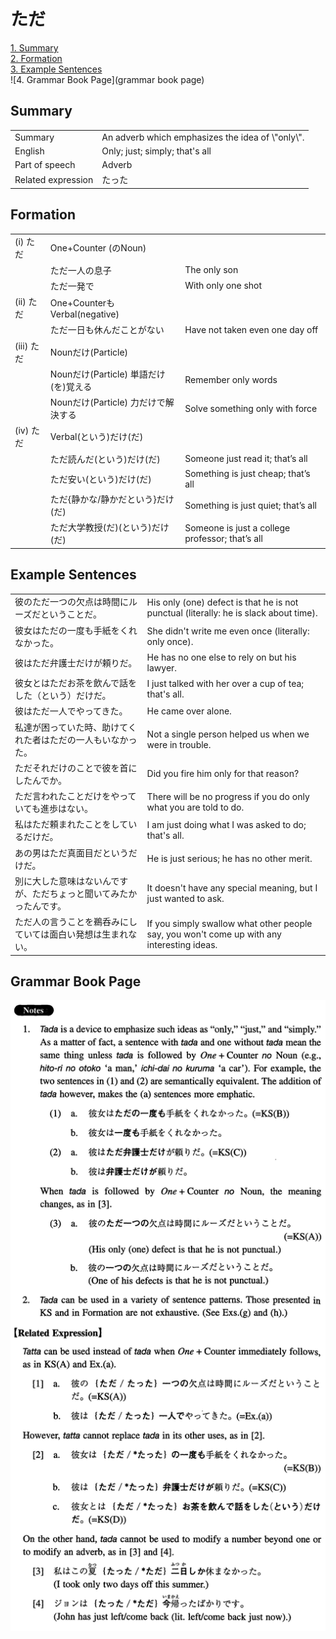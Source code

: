 # ただ

[1. Summary](#summary)<br>
[2. Formation](#formation)<br>
[3. Example Sentences](#example-sentences)<br>
![4. Grammar Book Page](grammar book page)<br>


## Summary

<table><tr>   <td>Summary</td>   <td>An adverb which emphasizes the idea of \"only\".</td></tr><tr>   <td>English</td>   <td>Only; just; simply; that's all</td></tr><tr>   <td>Part of speech</td>   <td>Adverb</td></tr><tr>   <td>Related expression</td>   <td>たった</td></tr></table>

## Formation

<table class="table"><tbody><tr class="tr head"><td class="td"><span class="numbers">(i)</span> <span class="concept">ただ</span></td><td class="td"><span class="concept"></span><span>One+Counter (のNoun)</span> </td><td class="td"></td></tr><tr class="tr"><td class="td"></td><td class="td"><span class="concept">ただ</span><span>一人の息子</span></td><td class="td"><span>The only son</span></td></tr><tr class="tr"><td class="td"></td><td class="td"><span class="concept">ただ</span><span>一発で</span></td><td class="td"><span>With only one shot</span></td></tr><tr class="tr head"><td class="td"><span class="numbers">(ii)</span> <span class="concept">ただ</span></td><td class="td"><span class="concept"></span><span>One+CounterもVerbal(negative)</span> </td><td class="td"></td></tr><tr class="tr"><td class="td"></td><td class="td"><span class="concept">ただ</span><span>一日も休んだことがない</span></td><td class="td"><span>Have not taken even one day off</span></td></tr><tr class="tr head"><td class="td"><span class="numbers">(iii)</span> <span class="concept">ただ</span></td><td class="td"><span class="concept"></span><span>Nounだけ(Particle)</span> </td><td class="td"></td></tr><tr class="tr"><td class="td"></td><td class="td"><span class="concept">Nounだけ(Particle)</span> <span>単語だけ(を)覚える</span></td><td class="td"><span>Remember only words</span></td></tr><tr class="tr"><td class="td"></td><td class="td"><span class="concept">Nounだけ(Particle)</span> <span>力だけで解決する</span></td><td class="td"><span>Solve something only with force</span></td></tr><tr class="tr head"><td class="td"><span class="numbers">(iv)</span> <span class="concept">ただ</span></td><td class="td"><span class="concept"></span><span>Verbal(という)だけ(だ)</span> </td><td class="td"></td></tr><tr class="tr"><td class="td"></td><td class="td"><span class="concept">ただ</span><span>読んだ(という)だけ(だ)</span> </td><td class="td"><span>Someone just read it; that’s all</span></td></tr><tr class="tr"><td class="td"></td><td class="td"><span class="concept">ただ</span><span>安い(という)だけ(だ)</span> </td><td class="td"><span>Something is just cheap; that’s all</span></td></tr><tr class="tr"><td class="td"></td><td class="td"><span class="concept">ただ</span><span>{静かな/静かだという}だけ(だ)</span> </td><td class="td"><span>Something is just quiet; that’s all</span></td></tr><tr class="tr"><td class="td"></td><td class="td"><span class="concept">ただ</span><span>大学教授(だ)(という)だけ(だ)</span> </td><td class="td"><span>Someone is just a college professor; that’s all</span></td></tr></tbody></table>

## Example Sentences

<table><tr>   <td>彼のただ一つの欠点は時間にルーズだということだ。</td>   <td>His only (one) defect is that he is not punctual (literally: he is slack about time).</td></tr><tr>   <td>彼女はただの一度も手紙をくれなかった。</td>   <td>She didn't write me even once (literally: only once).</td></tr><tr>   <td>彼はただ弁護士だけが頼りだ。</td>   <td>He has no one else to rely on but his lawyer.</td></tr><tr>   <td>彼女とはただお茶を飲んで話をした（という）だけだ。</td>   <td>I just talked with her over a cup of tea; that's all.</td></tr><tr>   <td>彼はただ一人でやってきた。</td>   <td>He came over alone.</td></tr><tr>   <td>私達が困っていた時、助けてくれた者はただの一人もいなかった。</td>   <td>Not a single person helped us when we were in trouble.</td></tr><tr>   <td>ただそれだけのことで彼を首にしたんでか。</td>   <td>Did you fire him only for that reason?</td></tr><tr>   <td>ただ言われたことだけをやっていても進歩はない。</td>   <td>There will be no progress if you do only what you are told to do.</td></tr><tr>   <td>私はただ頼まれたことをしているだけだ。</td>   <td>I am just doing what I was asked to do; that's all.</td></tr><tr>   <td>あの男はただ真面目だというだけだ。</td>   <td>He is just serious; he has no other merit.</td></tr><tr>   <td>別に大した意味はないんですが、ただちょっと聞いてみたかったんです。</td>   <td>It doesn't have any special meaning, but I just wanted to ask.</td></tr><tr>   <td>ただ人の言うことを鵜呑みにしていては面白い発想は生まれない。</td>   <td>If you simply swallow what other people say, you won't come up with any interesting ideas.</td></tr></table>

## Grammar Book Page

![](../img/Intermediateただ.png)

